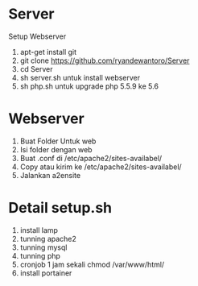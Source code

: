 # Server
Setup Webserver

1. apt-get install git
2. git clone https://github.com/ryandewantoro/Server
3. cd Server
4. sh server.sh untuk install webserver
5. sh php.sh untuk upgrade php 5.5.9 ke 5.6


# Webserver
1. Buat Folder Untuk web
2. Isi folder dengan web
3. Buat .conf di /etc/apache2/sites-availabel/
4. Copy atau kirim ke /etc/apache2/sites-availabel/
5. Jalankan a2ensite

# Detail setup.sh
1. install lamp
2. tunning apache2
3. tunning mysql
4. tunning php
5. cronjob 1 jam sekali chmod /var/www/html/
6. install portainer
